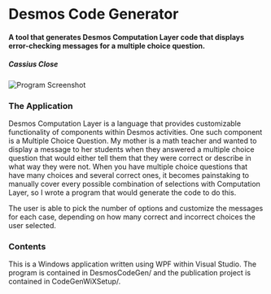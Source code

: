 <h1>Desmos Code Generator</h1>

<h4>A tool that generates Desmos Computation Layer code that displays error-checking messages for a multiple choice question.</h4>
<h5>Cassius Close</h5>

![Program Screenshot](../examples/ProgramScreenshot.png)

<h3>The Application</h3>
Desmos Computation Layer is a language that provides customizable functionality of components within Desmos activities.
One such component is a Multiple Choice Question. My mother is a math teacher and wanted to display a message to her students when they answered a multiple choice question that would either tell them
that they were correct or describe in what way they were not.
When you have multiple choice questions that have many choices and several correct ones, it becomes painstaking to manually cover every possible combination of selections with Computation Layer, so
I wrote a program that would generate the code to do this.

The user is able to pick the number of options and customize the messages for each case, depending on how many correct and incorrect choices the user selected.

<h3>Contents</h3>
This is a Windows application written using WPF within Visual Studio. The program is contained in DesmosCodeGen/ and the publication project is contained in CodeGenWiXSetup/.
 